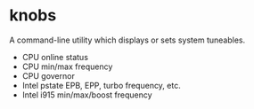 # knobs

A command-line utility which displays or sets system tuneables.

- CPU online status
- CPU min/max frequency
- CPU governor
- Intel pstate EPB, EPP, turbo frequency, etc.
- Intel i915 min/max/boost frequency
